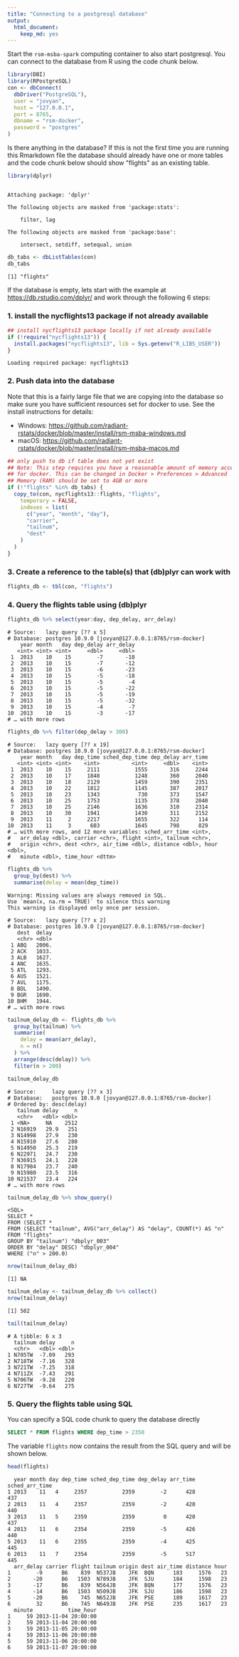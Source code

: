 ```yaml
---
title: "Connecting to a postgresql database"
output: 
  html_document: 
    keep_md: yes
---
```




Start the `rsm-msba-spark` computing container to also start postgresql. You can connect to the database from R using the code chunk below.


```r
library(DBI)
library(RPostgreSQL)
con <- dbConnect(
  dbDriver("PostgreSQL"),
  user = "jovyan", 
  host = "127.0.0.1",
  port = 8765,
  dbname = "rsm-docker",
  password = "postgres"
)
```

Is there anything in the database? If this is not the first time you are running this Rmarkdown file the database should already have one or more tables and the code chunk below should show "flights" as an existing table.


```r
library(dplyr)
```

```

Attaching package: 'dplyr'
```

```
The following objects are masked from 'package:stats':

    filter, lag
```

```
The following objects are masked from 'package:base':

    intersect, setdiff, setequal, union
```

```r
db_tabs <- dbListTables(con)
db_tabs
```

```
[1] "flights"
```

If the database is empty, lets start with the example at <a href="https://db.rstudio.com/dplyr/" target="_blank">https://db.rstudio.com/dplyr/</a> and work through the following 6 steps:

### 1. install the nycflights13 package if not already available


```r
## install nycflights13 package locally if not already available
if (!require("nycflights13")) {
  install.packages("nycflights13", lib = Sys.getenv("R_LIBS_USER"))
}
```

```
Loading required package: nycflights13
```

### 2. Push data into the database 

Note that this is a fairly large file that we are copying into the database so make sure you have sufficient resources set for docker to use. See the install instructions for details:

* Windows: <a href="https://github.com/radiant-rstats/docker/blob/master/install/rsm-msba-windows.md" target="_blank">
https://github.com/radiant-rstats/docker/blob/master/install/rsm-msba-windows.md</a>
* macOS: <a href="https://github.com/radiant-rstats/docker/blob/master/install/rsm-msba-macos.md" target="_blank"> https://github.com/radiant-rstats/docker/blob/master/install/rsm-msba-macos.md</a>


```r
## only push to db if table does not yet exist
## Note: This step requires you have a reasonable amount of memory accessible 
## for docker. This can be changed in Docker > Preferences > Advanced 
## Memory (RAM) should be set to 4GB or more
if (!"flights" %in% db_tabs) {
  copy_to(con, nycflights13::flights, "flights",
    temporary = FALSE,
    indexes = list(
      c("year", "month", "day"),
      "carrier",
      "tailnum",
      "dest"
    )
  )
}
```

### 3. Create a reference to the table(s) that (db)plyr can work with


```r
flights_db <- tbl(con, "flights")
```

### 4. Query the flights table using (db)plyr


```r
flights_db %>% select(year:day, dep_delay, arr_delay)
```

```
# Source:   lazy query [?? x 5]
# Database: postgres 10.9.0 [jovyan@127.0.0.1:8765/rsm-docker]
    year month   day dep_delay arr_delay
   <int> <int> <int>     <dbl>     <dbl>
 1  2013    10    15        -7       -18
 2  2013    10    15        -7       -12
 3  2013    10    15        -6       -23
 4  2013    10    15        -5       -18
 5  2013    10    15        -5        -4
 6  2013    10    15        -5       -22
 7  2013    10    15        -5       -19
 8  2013    10    15        -5       -32
 9  2013    10    15        -4        -7
10  2013    10    15        -3       -17
# … with more rows
```

```r
flights_db %>% filter(dep_delay > 300)
```

```
# Source:   lazy query [?? x 19]
# Database: postgres 10.9.0 [jovyan@127.0.0.1:8765/rsm-docker]
    year month   day dep_time sched_dep_time dep_delay arr_time
   <int> <int> <int>    <int>          <int>     <dbl>    <int>
 1  2013    10    15     2111           1555       316     2244
 2  2013    10    17     1848           1248       360     2040
 3  2013    10    18     2129           1459       390     2351
 4  2013    10    22     1812           1145       387     2017
 5  2013    10    23     1343            730       373     1547
 6  2013    10    25     1753           1135       378     2040
 7  2013    10    25     2146           1636       310     2314
 8  2013    10    30     1941           1430       311     2152
 9  2013    11     2     2217           1655       322      114
10  2013    11     3      603           1645       798      829
# … with more rows, and 12 more variables: sched_arr_time <int>,
#   arr_delay <dbl>, carrier <chr>, flight <int>, tailnum <chr>,
#   origin <chr>, dest <chr>, air_time <dbl>, distance <dbl>, hour <dbl>,
#   minute <dbl>, time_hour <dttm>
```

```r
flights_db %>%
  group_by(dest) %>%
  summarise(delay = mean(dep_time))
```

```
Warning: Missing values are always removed in SQL.
Use `mean(x, na.rm = TRUE)` to silence this warning
This warning is displayed only once per session.
```

```
# Source:   lazy query [?? x 2]
# Database: postgres 10.9.0 [jovyan@127.0.0.1:8765/rsm-docker]
   dest  delay
   <chr> <dbl>
 1 ABQ   2006.
 2 ACK   1033.
 3 ALB   1627.
 4 ANC   1635.
 5 ATL   1293.
 6 AUS   1521.
 7 AVL   1175.
 8 BDL   1490.
 9 BGR   1690.
10 BHM   1944.
# … with more rows
```

```r
tailnum_delay_db <- flights_db %>% 
  group_by(tailnum) %>%
  summarise(
    delay = mean(arr_delay),
    n = n()
  ) %>% 
  arrange(desc(delay)) %>%
  filter(n > 200)

tailnum_delay_db
```

```
# Source:     lazy query [?? x 3]
# Database:   postgres 10.9.0 [jovyan@127.0.0.1:8765/rsm-docker]
# Ordered by: desc(delay)
   tailnum delay     n
   <chr>   <dbl> <dbl>
 1 <NA>     NA    2512
 2 N16919   29.9   251
 3 N14998   27.9   230
 4 N15910   27.6   280
 5 N14950   25.3   219
 6 N22971   24.7   230
 7 N36915   24.1   228
 8 N17984   23.7   240
 9 N15980   23.5   316
10 N21537   23.4   224
# … with more rows
```

```r
tailnum_delay_db %>% show_query()
```

```
<SQL>
SELECT *
FROM (SELECT *
FROM (SELECT "tailnum", AVG("arr_delay") AS "delay", COUNT(*) AS "n"
FROM "flights"
GROUP BY "tailnum") "dbplyr_003"
ORDER BY "delay" DESC) "dbplyr_004"
WHERE ("n" > 200.0)
```

```r
nrow(tailnum_delay_db)
```

```
[1] NA
```

```r
tailnum_delay <- tailnum_delay_db %>% collect()
nrow(tailnum_delay)
```

```
[1] 502
```

```r
tail(tailnum_delay)
```

```
# A tibble: 6 x 3
  tailnum delay     n
  <chr>   <dbl> <dbl>
1 N705TW  -7.09   293
2 N718TW  -7.16   328
3 N721TW  -7.25   318
4 N711ZX  -7.43   291
5 N706TW  -9.28   220
6 N727TW  -9.64   275
```

### 5. Query the flights table using SQL

You can specify a SQL code chunk to query the database directly


```sql
SELECT * FROM flights WHERE dep_time > 2350
```

The variable `flights` now contains the result from the SQL query and will be shown below.


```r
head(flights)
```

```
  year month day dep_time sched_dep_time dep_delay arr_time sched_arr_time
1 2013    11   4     2357           2359        -2      428            437
2 2013    11   4     2357           2359        -2      420            440
3 2013    11   5     2359           2359         0      420            437
4 2013    11   6     2354           2359        -5      426            440
5 2013    11   6     2355           2359        -4      425            445
6 2013    11   7     2354           2359        -5      517            445
  arr_delay carrier flight tailnum origin dest air_time distance hour
1        -9      B6    839  N537JB    JFK  BQN      183     1576   23
2       -20      B6   1503  N789JB    JFK  SJU      184     1598   23
3       -17      B6    839  N564JB    JFK  BQN      177     1576   23
4       -14      B6   1503  N509JB    JFK  SJU      186     1598   23
5       -20      B6    745  N652JB    JFK  PSE      189     1617   23
6        32      B6    745  N649JB    JFK  PSE      235     1617   23
  minute           time_hour
1     59 2013-11-04 20:00:00
2     59 2013-11-04 20:00:00
3     59 2013-11-05 20:00:00
4     59 2013-11-06 20:00:00
5     59 2013-11-06 20:00:00
6     59 2013-11-07 20:00:00
```
